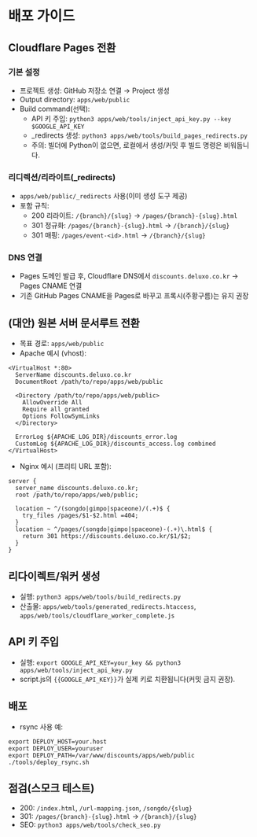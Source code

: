 # 배포 가이드

## Cloudflare Pages 전환

### 기본 설정
- 프로젝트 생성: GitHub 저장소 연결 → Project 생성
- Output directory: `apps/web/public`
- Build command(선택):
  - API 키 주입: `python3 apps/web/tools/inject_api_key.py --key $GOOGLE_API_KEY`
  - _redirects 생성: `python3 apps/web/tools/build_pages_redirects.py`
  - 주의: 빌더에 Python이 없으면, 로컬에서 생성/커밋 후 빌드 명령은 비워둡니다.

### 리디렉션/리라이트(_redirects)
- `apps/web/public/_redirects` 사용(이미 생성 도구 제공)
- 포함 규칙:
  - 200 리라이트: `/{branch}/{slug}` → `/pages/{branch}-{slug}.html`
  - 301 정규화: `/pages/{branch}-{slug}.html` → `/{branch}/{slug}`
  - 301 매핑: `/pages/event-<id>.html` → `/{branch}/{slug}`

### DNS 연결
- Pages 도메인 발급 후, Cloudflare DNS에서 `discounts.deluxo.co.kr` → Pages CNAME 연결
- 기존 GitHub Pages CNAME을 Pages로 바꾸고 프록시(주황구름)는 유지 권장

## (대안) 원본 서버 문서루트 전환
- 목표 경로: `apps/web/public`
- Apache 예시 (vhost):
```
<VirtualHost *:80>
  ServerName discounts.deluxo.co.kr
  DocumentRoot /path/to/repo/apps/web/public

  <Directory /path/to/repo/apps/web/public>
    AllowOverride All
    Require all granted
    Options FollowSymLinks
  </Directory>

  ErrorLog ${APACHE_LOG_DIR}/discounts_error.log
  CustomLog ${APACHE_LOG_DIR}/discounts_access.log combined
</VirtualHost>
```
- Nginx 예시 (프리티 URL 포함):
```
server {
  server_name discounts.deluxo.co.kr;
  root /path/to/repo/apps/web/public;

  location ~ ^/(songdo|gimpo|spaceone)/(.+)$ {
    try_files /pages/$1-$2.html =404;
  }
  location ~ ^/pages/(songdo|gimpo|spaceone)-(.+)\.html$ {
    return 301 https://discounts.deluxo.co.kr/$1/$2;
  }
}
```

## 리다이렉트/워커 생성
- 실행: `python3 apps/web/tools/build_redirects.py`
- 산출물: `apps/web/tools/generated_redirects.htaccess`, `apps/web/tools/cloudflare_worker_complete.js`

## API 키 주입
- 실행: `export GOOGLE_API_KEY=your_key && python3 apps/web/tools/inject_api_key.py`
- script.js의 `{{GOOGLE_API_KEY}}`가 실제 키로 치환됩니다(커밋 금지 권장).

## 배포
- rsync 사용 예:
```
export DEPLOY_HOST=your.host
export DEPLOY_USER=youruser
export DEPLOY_PATH=/var/www/discounts/apps/web/public
./tools/deploy_rsync.sh
```

## 점검(스모크 테스트)
- 200: `/index.html`, `/url-mapping.json`, `/songdo/{slug}`
- 301: `/pages/{branch}-{slug}.html` → `/{branch}/{slug}`
- SEO: `python3 apps/web/tools/check_seo.py`
